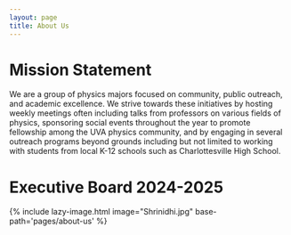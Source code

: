 ```yaml
---
layout: page
title: About Us
---
```

# Mission Statement

We are a group of physics majors focused on community, public outreach, and academic excellence. We strive towards these initiatives by hosting weekly meetings often including talks from professors on 
various fields of physics, sponsoring social events throughout the year to promote fellowship among the UVA physics community, and by engaging in several outreach programs beyond grounds including but not
limited to working with students from local K-12 schools such as Charlottesville High School.

# Executive Board 2024-2025

{% include lazy-image.html 
   image="Shrinidhi.jpg" 
   base-path='pages/about-us'
%}





